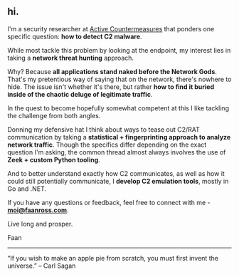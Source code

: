 ## hi.

I'm a security researcher at [Active Countermeasures](https://www.activecountermeasures.com) that ponders one specific question: **how to detect C2 malware**.

While most tackle this problem by looking at the endpoint, my interest lies in taking a **network threat hunting** approach.

Why? Because **all applications stand naked before the Network Gods**. That's my pretentious way of saying that on the network, there's nowhere to hide. The issue isn't whether it's there, but rather **how to find it buried inside of the chaotic deluge of legitimate traffic**.

In the quest to become hopefully somewhat competent at this I like tackling the challenge from both angles.

Donning my defensive hat I think about ways to tease out C2/RAT communication by taking a **statistical + fingerprinting approach to analyze network traffic**. Though the specifics differ depending on the exact question I'm asking, the common thread almost always involves the use of **Zeek + custom Python tooling**.

And to better understand exactly how C2 communicates, as well as how it could still potentially communicate, I **develop C2 emulation tools**, mostly in Go and .NET. 

If you have any questions or feedback, feel free to connect with me - **moi@faanross.com**. 

Live long and prosper.

Faan

___

“If you wish to make an apple pie from scratch, you must first invent the universe.” – Carl Sagan
